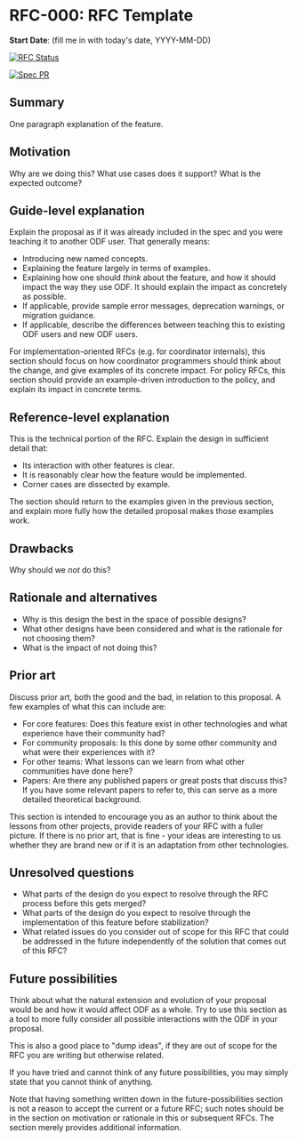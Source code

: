 # RFC-000: RFC Template

**Start Date**: (fill me in with today's date, YYYY-MM-DD)

[![RFC Status](https://img.shields.io/github/issues/detail/state/kamu-data/open-data-fabric/11?label=RFC%20Status)](https://github.com/kamu-data/open-data-fabric/issues/11)

[![Spec PR](https://img.shields.io/github/pulls/detail/state/kamu-data/open-data-fabric/12?label=Spec%20PR)](https://github.com/kamu-data/open-data-fabric/pull/12)

## Summary
[summary]: #summary

One paragraph explanation of the feature.

## Motivation
[motivation]: #motivation

Why are we doing this? What use cases does it support? What is the expected outcome?

## Guide-level explanation
[guide-level-explanation]: #guide-level-explanation

Explain the proposal as if it was already included in the spec and you were teaching it to another ODF user. That generally means:

- Introducing new named concepts.
- Explaining the feature largely in terms of examples.
- Explaining how one should *think* about the feature, and how it should impact the way they use ODF. It should explain the impact as concretely as possible.
- If applicable, provide sample error messages, deprecation warnings, or migration guidance.
- If applicable, describe the differences between teaching this to existing ODF users and new ODF users.

For implementation-oriented RFCs (e.g. for coordinator internals), this section should focus on how coordinator programmers should think about the change, and give examples of its concrete impact. For policy RFCs, this section should provide an example-driven introduction to the policy, and explain its impact in concrete terms.

## Reference-level explanation
[reference-level-explanation]: #reference-level-explanation

This is the technical portion of the RFC. Explain the design in sufficient detail that:

- Its interaction with other features is clear.
- It is reasonably clear how the feature would be implemented.
- Corner cases are dissected by example.

The section should return to the examples given in the previous section, and explain more fully how the detailed proposal makes those examples work.

## Drawbacks
[drawbacks]: #drawbacks

Why should we *not* do this?

## Rationale and alternatives
[rationale-and-alternatives]: #rationale-and-alternatives

- Why is this design the best in the space of possible designs?
- What other designs have been considered and what is the rationale for not choosing them?
- What is the impact of not doing this?

## Prior art
[prior-art]: #prior-art

Discuss prior art, both the good and the bad, in relation to this proposal.
A few examples of what this can include are:

- For core features: Does this feature exist in other technologies and what experience have their community had?
- For community proposals: Is this done by some other community and what were their experiences with it?
- For other teams: What lessons can we learn from what other communities have done here?
- Papers: Are there any published papers or great posts that discuss this? If you have some relevant papers to refer to, this can serve as a more detailed theoretical background.

This section is intended to encourage you as an author to think about the lessons from other projects, provide readers of your RFC with a fuller picture.
If there is no prior art, that is fine - your ideas are interesting to us whether they are brand new or if it is an adaptation from other technologies.

## Unresolved questions
[unresolved-questions]: #unresolved-questions

- What parts of the design do you expect to resolve through the RFC process before this gets merged?
- What parts of the design do you expect to resolve through the implementation of this feature before stabilization?
- What related issues do you consider out of scope for this RFC that could be addressed in the future independently of the solution that comes out of this RFC?

## Future possibilities
[future-possibilities]: #future-possibilities

Think about what the natural extension and evolution of your proposal would be and how it would affect ODF as a whole. Try to use this section as a tool to more fully consider all possible interactions with the ODF in your proposal.

This is also a good place to "dump ideas", if they are out of scope for the RFC you are writing but otherwise related.

If you have tried and cannot think of any future possibilities, you may simply state that you cannot think of anything.

Note that having something written down in the future-possibilities section is not a reason to accept the current or a future RFC; such notes should be in the section on motivation or rationale in this or subsequent RFCs. The section merely provides additional information.
